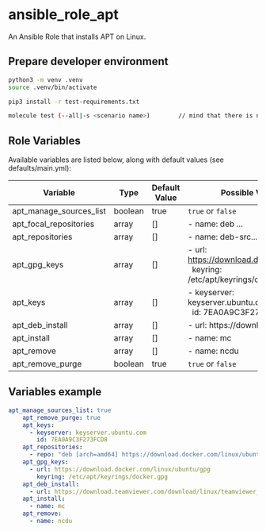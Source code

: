 # ansible_role_apt

An Ansible Role that installs APT on Linux.

## Prepare developer environment
```bash
python3 -m venv .venv
source .venv/bin/activate

pip3 install -r test-requirements.txt

molecule test (--all|-s <scenario name>)        // mind that there is no scenario named 'default'
```

## Role Variables
Available variables are listed below, along with default values (see defaults/main.yml):

| Variable                | Type    | Default Value | Possible Values                                     |
|-------------------------|---------|---------------| ----------------------------------------------------|
| apt_manage_sources_list | boolean | true          | `true` or `false`                                   |
| apt_focal_repositories  | array   | []            | - name: deb ...                                     |
| apt_repositories        | array   | []            | - name: deb-src...                                  |
| apt_gpg_keys            | array   | []            | - url: https://download.docker.com/gpg <br /> &nbsp;&nbsp;keyring: /etc/apt/keyrings/docker.gpg|
| apt_keys                | array   | []            | - keyserver: keyserver.ubuntu.com <br /> &nbsp;&nbsp;id: 7EA0A9C3F273FCD8                 |
| apt_deb_install         | array   | []            | - url: https://download...                          |
| apt_install             | array   | []            | - name: mc                                          |
| apt_remove              | array   | []            | - name: ncdu                                        |
| apt_remove_purge        | boolean | true          | `true` or `false`                                   |

## Variables example

```yaml
apt_manage_sources_list: true
    apt_remove_purge: true
    apt_keys:
      - keyserver: keyserver.ubuntu.com
        id: 7EA0A9C3F273FCD8
    apt_repositories:
      - repo: "deb [arch=amd64] https://download.docker.com/linux/ubuntu focal stable"
    apt_gpg_keys:
      - url: https://download.docker.com/linux/ubuntu/gpg
        keyring: /etc/apt/keyrings/docker.gpg
    apt_deb_install:
      - url: https://download.teamviewer.com/download/linux/teamviewer_amd64.deb
    apt_install:
      - name: mc
    apt_remove:
      - name: ncdu
```